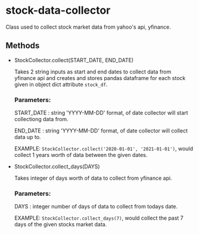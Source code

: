 # stock-data-collector
Class used to collect stock market data from yahoo's api, yfinance.

## Methods
* StockCollector.collect(START_DATE, END_DATE)
    
    Takes 2 string inputs as start and end dates to collect
    data from yfinance api and creates and stores pandas dataframe for each stock given
    in object dict attribute `stock_df`.

    ### Parameters:
    START_DATE : string
        'YYYY-MM-DD' format, of date collector will start collectiong data from.
        
    END_DATE : string
        'YYYY-MM-DD' format, of date collector will collect data up to.
        
    EXAMPLE: `StockCollector.collect('2020-01-01', '2021-01-01')`,
        would collect 1 years worth of data between the given dates. 

* StockCollector.collect_days(DAYS)

    Takes integer of days worth of data to collect from yfinance api.

    ### Parameters:
    DAYS : integer
        number of days of data to collect from todays date.
            
    EXAMPLE: `StockCollector.collect_days(7)`,
        would collect the past 7 days of the given stocks market data.